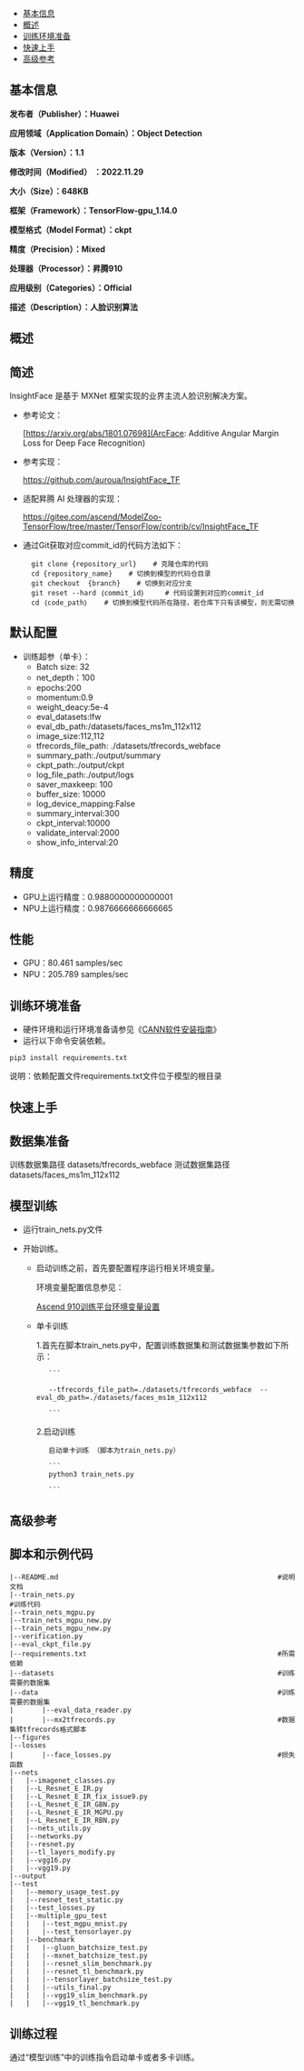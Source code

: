 - [基本信息](#基本信息.md)
- [概述](#概述.md)
- [训练环境准备](#训练环境准备.md)
- [快速上手](#快速上手.md)
- [高级参考](#高级参考.md)
<h2 id="基本信息.md">基本信息</h2>

**发布者（Publisher）：Huawei**

**应用领域（Application Domain）：Object Detection**

**版本（Version）：1.1**

**修改时间（Modified） ：2022.11.29**

**大小（Size）：648KB**

**框架（Framework）：TensorFlow-gpu_1.14.0**

**模型格式（Model Format）：ckpt**

**精度（Precision）：Mixed**

**处理器（Processor）：昇腾910**

**应用级别（Categories）：Official**

**描述（Description）：人脸识别算法**

<h2 id="概述.md">概述</h2>

## 简述<a name="section194554031510"></a>

InsightFace 是基于 MXNet 框架实现的业界主流人脸识别解决方案。

- 参考论文：
  
  [https://arxiv.org/abs/1801.07698](ArcFace: Additive Angular Margin Loss for Deep Face Recognition)

- 参考实现：

  https://github.com/auroua/InsightFace_TF

- 适配昇腾 AI 处理器的实现：
  
  https://gitee.com/ascend/ModelZoo-TensorFlow/tree/master/TensorFlow/contrib/cv/InsightFace_TF

- 通过Git获取对应commit\_id的代码方法如下：
  
        git clone {repository_url}    # 克隆仓库的代码
        cd {repository_name}    # 切换到模型的代码仓目录
        git checkout  {branch}    # 切换到对应分支
        git reset --hard ｛commit_id｝     # 代码设置到对应的commit_id
        cd ｛code_path｝    # 切换到模型代码所在路径，若仓库下只有该模型，则无需切换
    

## 默认配置<a name="section91661242121611"></a>

-   训练超参（单卡）：
    - Batch size: 32
    - net_depth：100
    - epochs:200
    - momentum:0.9
    - weight_deacy:5e-4
    - eval_datasets:lfw
    - eval_db_path:/datasets/faces_ms1m_112x112
    - image_size:112,112
    - tfrecords_file_path: ./datasets/tfrecords_webface
    - summary_path:./output/summary
    - ckpt_path:./output/ckpt
    - log_file_path:./output/logs
    - saver_maxkeep: 100
    - buffer_size: 10000
    - log_device_mapping:False
    - summary_interval:300
    - ckpt_interval:10000
    - validate_interval:2000
    - show_info_interval:20

## 精度<a name="section91661242121611"></a>

-   GPU上运行精度：0.9880000000000001
-   NPU上运行精度：0.9876666666666665
## 性能<a name="section91661242121611"></a>

-   GPU：80.461 samples/sec
-   NPU：205.789 samples/sec
    

<h2 id="训练环境准备.md">训练环境准备</h2>

-  硬件环境和运行环境准备请参见《[CANN软件安装指南](https://support.huawei.com/enterprise/zh/ascend-computing/cann-pid-251168373?category=installation-update)》
-  运行以下命令安装依赖。
```
pip3 install requirements.txt
```
说明：依赖配置文件requirements.txt文件位于模型的根目录

<h2 id="快速上手.md">快速上手</h2>

## 数据集准备<a name="section361114841316"></a>

训练数据集路径
  datasets/tfrecords_webface
测试数据集路径
  datasets/faces_ms1m_112x112


## 模型训练<a name="section715881518135"></a>

- 运行train_nets.py文件
- 开始训练。

    - 启动训练之前，首先要配置程序运行相关环境变量。

      环境变量配置信息参见：

      [Ascend 910训练平台环境变量设置](https://gitee.com/ascend/ModelZoo-TensorFlow/wikis/01.%E8%AE%AD%E7%BB%83%E8%84%9A%E6%9C%AC%E8%BF%81%E7%A7%BB%E6%A1%88%E4%BE%8B/Ascend%20910%E8%AE%AD%E7%BB%83%E5%B9%B3%E5%8F%B0%E7%8E%AF%E5%A2%83%E5%8F%98%E9%87%8F%E8%AE%BE%E7%BD%AE)

    - 单卡训练

        1.首先在脚本train_nets.py中，配置训练数据集和测试数据集参数如下所示：

             ```

             --tfrecords_file_path=./datasets/tfrecords_webface  --eval_db_path=./datasets/faces_ms1m_112x112 

             ```

        2.启动训练
        
             启动单卡训练 （脚本为train_nets.py） 
        
             ```
             python3 train_nets.py

             ``` 


<h2 id="高级参考.md">高级参考</h2>

## 脚本和示例代码

```
|--README.md                                                      #说明文档									
|--train_nets.py                                                       #训练代码
|--train_nets_mgpu.py
|--train_nets_mgpu_new.py
|--train_nets_mgpu_new.py
|--verification.py
|--eval_ckpt_file.py						
|--requirements.txt                                               #所需依赖
|--datasets                                                       #训练需要的数据集
|--data                                                           #训练需要的数据集
|       |--eval_data_reader.py
|       |--mx2tfrecords.py                                        #数据集转tfrecords格式脚本
|--figures
|--losses
|       |--face_losses.py                                         #损失函数
|--nets			           	                         
|	|--imagenet_classes.py
|	|--L_Resnet_E_IR.py
|	|--L_Resnet_E_IR_fix_issue9.py
|	|--L_Resnet_E_IR_GBN.py
|	|--L_Resnet_E_IR_MGPU.py
|	|--L_Resnet_E_IR_RBN.py
|	|--nets_utils.py
|	|--networks.py
|	|--resnet.py
|	|--tl_layers_modify.py
|	|--vgg16.py
|	|--vgg19.py
|--output         
|--test
|	|--memory_usage_test.py
|	|--resnet_test_static.py
|	|--test_losses.py
|	|--multiple_gpu_test
|	|	|--test_mgpu_mnist.py  
|	|	|--test_tensorlayer.py
|	|--benchmark
|	|	|--gluon_batchsize_test.py  
|	|	|--mxnet_batchsize_test.py
|	|	|--resnet_slim_benchmark.py 
|	|	|--resnet_tl_benchmark.py 
|	|	|--tensorlayer_batchsize_test.py  
|	|	|--utils_final.py
|	|	|--vgg19_slim_benchmark.py
|	|	|--vgg19_tl_benchmark.py                                            
```



## 训练过程<a name="section1589455252218"></a>

通过“模型训练”中的训练指令启动单卡或者多卡训练。

